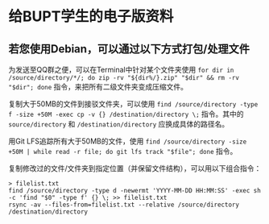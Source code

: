 # 给BUPT学生的电子版资料

## 若您使用Debian，可以通过以下方式打包/处理文件

为发送至QQ群之便，可以在Terminal中针对某个文件夹使用 `for dir in /source/directory/*/; do zip -rv "${dir%/}.zip" "$dir" && rm -rv "$dir"; done` 指令，来把所有二级文件夹变成压缩文件。

复制大于50MB的文件到接驳文件夹，可以使用 `find /source/directory -type f -size +50M -exec cp -v {} /destination/directory \;` 指令。其中的 `source/directory` 和 `/destination/directory` 应换成具体的路径名。

用Git LFS追踪所有大于50MB的文件，使用 `find /source/directory -size +50M | while read -r file; do git lfs track "$file"; done` 指令。

复制修改过的文件/文件夹到指定位置（并保留文件结构），可以用以下组合指令：

```
> filelist.txt
find /source/directory -type d -newermt 'YYYY-MM-DD HH:MM:SS' -exec sh -c 'find "$0" -type f' {} \; >> filelist.txt
rsync -av --files-from=filelist.txt --relative /source/directory /destination/directory
```

<!-- 如要压缩PDF文件，可以使用 `gs -sDEVICE=pdfwrite -dCompatibilityLevel=1.4 -dPDFSETTINGS=/screen -dNOPAUSE -dQUIET -dBATCH -sOutputFile=output.pdf input.pdf` 指令。其中的 `output.pdf` 和 `input.pdf` 应换成具体的路径名。（暂不推荐使用，直到这个方法证实可靠） -->
<!-- 思修教材被我误删了。回头加上。 -->
